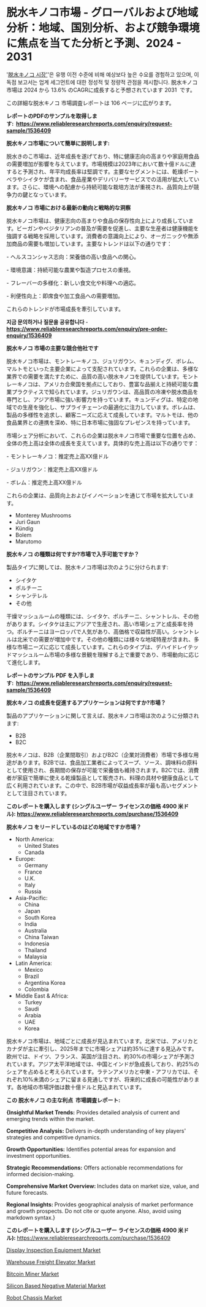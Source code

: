 <p><h1>脱水キノコ市場 - グローバルおよび地域分析：地域、国別分析、および競争環境に焦点を当てた分析と予測、2024 - 2031</h1></p><p>'<a href="https://www.reliableresearchreports.com/dehydrated-mushrooms-r1536409?utm_campaign=110&utm_medium=36&utm_source=Github&utm_content=ia&utm_term=16102024&utm_id=dehydrated-mushrooms">脱水キノコ 시장'</a>'은 유행 이전 수준에 비해 예상보다 높은 수요를 경험하고 있으며, 이 독점 보고서는 업계 세그먼트에 대한 정성적 및 정량적 관점을 제시합니다. 脱水キノコ 市場は 2024 から 13.6% のCAGRに成長すると予想されています 2031&nbsp; です。</p>
<p>この詳細な脱水キノコ 市場調査レポートは 106 ページに広がります。</p>
<p><strong>レポートのPDFのサンプルを取得します</strong><strong>:&nbsp;&nbsp;<a href="https://www.reliableresearchreports.com/enquiry/request-sample/1536409?utm_campaign=110&utm_medium=36&utm_source=Github&utm_content=ia&utm_term=16102024&utm_id=dehydrated-mushrooms">https://www.reliableresearchreports.com/enquiry/request-sample/1536409</a></strong></p>
<p><strong>脱水キノコ市場について簡単に説明します:</strong></p>
<p><p>脱水きのこ市場は、近年成長を遂げており、特に健康志向の高まりや家庭用食品の需要増加が影響を与えています。市場規模は2023年において数十億ドルに達すると予測され、年平均成長率は堅調です。主要なセグメントには、乾燥ポートベラやシイタケが含まれ、食品産業やデリバリーサービスでの活用が拡大しています。さらに、環境への配慮から持続可能な栽培方法が重視され、品質向上が競争力の鍵となっています。</p></p>
<p><strong>脱水キノコ 市場における最新の動向と戦略的な洞察</strong></p>
<p><p>脱水キノコ市場は、健康志向の高まりや食品の保存性向上により成長しています。ビーガンやベジタリアンの普及が需要を促進し、主要な生産者は健康機能を強調する戦略を採用しています。消費者の意識向上により、オーガニックや無添加商品の需要も増加しています。主要なトレンドは以下の通りです：</p><p>- ヘルスコンシャス志向：栄養価の高い食品への関心。</p><p>- 環境意識：持続可能な農業や製造プロセスの重視。</p><p>- フレーバーの多様化：新しい食文化や料理への適応。</p><p>- 利便性向上：即席食や加工食品への需要増加。</p><p>これらのトレンドが市場成長を牽引しています。</p></p>
<p><strong>지금 문의하거나 질문을 공유합니다</strong><strong>&nbsp;</strong>-<strong><a href="https://www.reliableresearchreports.com/enquiry/pre-order-enquiry/1536409?utm_campaign=110&utm_medium=36&utm_source=Github&utm_content=ia&utm_term=16102024&utm_id=dehydrated-mushrooms">https://www.reliableresearchreports.com/enquiry/pre-order-enquiry/1536409</a></strong></p>
<p><strong>脱水キノコ 市場の主要な競合他社です</strong></p>
<p><p>脱水キノコ市場は、モントレーキノコ、ジュリガウン、キュンディグ、ボレム、マルトモといった主要企業によって支配されています。これらの企業は、多様な業界での需要を満たすために、品質の高い脱水キノコを提供しています。モントレーキノコは、アメリカ合衆国を拠点にしており、豊富な品揃えと持続可能な農業プラクティスで知られています。ジュリガウンは、高品質の冷凍や脱水商品を専門とし、アジア市場に強い影響力を持っています。キュンディグは、特定の地域での生産を強化し、サプライチェーンの最適化に注力しています。ボレムは、製品の多様性を追求し、顧客ニーズに応えて成長しています。マルトモは、他の食品業界との連携を深め、特に日本市場に強固なプレゼンスを持っています。</p><p>市場シェア分析において、これらの企業は脱水キノコ市場で重要な位置を占め、全体の売上高は全体の成長を支えています。具体的な売上高は以下の通りです：</p><p>- モントレーキノコ：推定売上高XX億ドル</p><p>- ジュリガウン：推定売上高XX億ドル</p><p>- ボレム：推定売上高XX億ドル</p><p>これらの企業は、品質向上およびイノベーションを通じて市場を拡大しています。</p></p>
<p><ul><li>Monterey Mushrooms</li><li>Juri Gaun</li><li>Kündig</li><li>Bolem</li><li>Marutomo</li></ul></p>
<p><strong>脱水キノコ の種類は何ですか?市場で入手可能ですか？</strong></p>
<p>製品タイプに関しては、脱水キノコ市場は次のように分けられます:</p>
<p><ul><li>シイタケ</li><li>ポルチーニ</li><li>シャンテレル</li><li>その他</li></ul></p>
<p><p>干燥マッシュルームの種類には、シイタケ、ポルチーニ、シャントレル、その他があります。シイタケは主にアジアで生産され、高い市場シェアと成長率を持つ。ポルチーニはヨーロッパで人気があり、高価格で収益性が高い。シャントレルは北米での需要が増加中です。その他の種類には様々な地域特産が含まれ、多様な市場ニーズに応じて成長しています。これらのタイプは、デハイドレイテッドマッシュルーム市場の多様な景観を理解する上で重要であり、市場動向に応じて進化します。</p></p>
<p><strong>レポートのサンプル PDF を入手します:&nbsp;</strong><strong>&nbsp;<a href="https://www.reliableresearchreports.com/enquiry/request-sample/1536409?utm_campaign=110&utm_medium=36&utm_source=Github&utm_content=ia&utm_term=16102024&utm_id=dehydrated-mushrooms">https://www.reliableresearchreports.com/enquiry/request-sample/1536409</a></strong></p>
<p><strong>脱水キノコ の成長を促進するアプリケーションは何ですか?市場？</strong></p>
<p>製品のアプリケーションに関して言えば、脱水キノコ市場は次のように分類されます:</p>
<p><ul><li>B2B</li><li>B2C</li></ul></p>
<p><p>脱水キノコは、B2B（企業間取引）およびB2C（企業対消費者）市場で多様な用途があります。B2Bでは、食品加工業者によってスープ、ソース、調味料の原料として使用され、長期間の保存が可能で栄養価も維持されます。B2Cでは、消費者が家庭で簡単に使える乾燥製品として販売され、料理の具材や健康食品として広く利用されています。この中で、B2B市場が収益成長率が最も高いセグメントとして注目されています。</p></p>
<p><strong>このレポートを購入します (シングルユーザー ライセンスの価格 4900 米ドル):</strong><strong>&nbsp;<a href="https://www.reliableresearchreports.com/purchase/1536409?utm_campaign=110&utm_medium=36&utm_source=Github&utm_content=ia&utm_term=16102024&utm_id=dehydrated-mushrooms">https://www.reliableresearchreports.com/purchase/1536409</a></strong></p>
<p><strong>脱水キノコ をリードしているのはどの地域ですか市場？</strong></p>
<p><ul>
    <li>
        North America:
        <ul>
            <li>United States</li>
            <li>Canada</li>
        </ul>
    </li>
    <li>
        Europe:
        <ul>
            <li>Germany</li>
            <li>France</li>
            <li>U.K.</li>
            <li>Italy</li>
            <li>Russia</li>
        </ul>
    </li>
    <li>
        Asia-Pacific:
        <ul>
            <li>China</li>
            <li>Japan</li>
            <li>South Korea</li>
            <li>India</li>
            <li>Australia</li>
            <li>China Taiwan</li>
            <li>Indonesia</li>
            <li>Thailand</li>
            <li>Malaysia</li>
        </ul>
    </li>
    <li>
        Latin America:
        <ul>
            <li>Mexico</li>
            <li>Brazil</li>
            <li>Argentina Korea</li>
            <li>Colombia</li>
        </ul>
    </li>
    <li>
        Middle East & Africa:
        <ul>
            <li>Turkey</li>
            <li>Saudi</li>
            <li>Arabia</li>
            <li>UAE</li>
            <li>Korea</li>
        </ul>
    </li>
    </ul></p>
<p><p>脱水キノコ市場は、地域ごとに成長が見込まれています。北米では、アメリカとカナダが主に牽引し、2025年までに市場シェアは約35%に達する見込みです。欧州では、ドイツ、フランス、英国が注目され、約30%の市場シェアが予測されています。アジア太平洋地域では、中国とインドが急成長しており、約25%のシェアを占めると考えられています。ラテンアメリカと中東・アフリカでは、それぞれ10%未満のシェアに留まる見通しですが、将来的に成長の可能性があります。各地域の市場評価は数十億ドルと見込まれています。</p></p>
<p><strong>この 脱水キノコ の主な利点&nbsp; 市場調査レポート:</strong></p>
<p><strong>{Insightful Market Trends:</strong> Provides detailed analysis of current and emerging trends within the market.</p>
<p><strong>Competitive Analysis:</strong> Delivers in-depth understanding of key players' strategies and competitive dynamics.</p>
<p><strong>Growth Opportunities:</strong> Identifies potential areas for expansion and investment opportunities.</p>
<p><strong>Strategic Recommendations:</strong> Offers actionable recommendations for informed decision-making.</p>
<p><strong>Comprehensive Market Overview: </strong>Includes data on market size, value, and future forecasts.</p>
<p><strong>Regional Insights: </strong>Provides geographical analysis of market performance and growth prospects. Do not cite or quote anyone. Also, avoid using markdown syntax.}</p>
<p><strong>このレポートを購入します (シングルユーザー ライセンスの価格 4900 米ドル):&nbsp;</strong><a href="https://www.reliableresearchreports.com/purchase/1536409?utm_campaign=110&utm_medium=36&utm_source=Github&utm_content=ia&utm_term=16102024&utm_id=dehydrated-mushrooms">https://www.reliableresearchreports.com/purchase/1536409</a></p>
<p><p><a href="https://www.linkedin.com/pulse/display-inspection-equipment-market-velocity-57-cagr-ahiae?utm_campaign=110&utm_medium=36&utm_source=Github&utm_content=ia&utm_term=16102024&utm_id=dehydrated-mushrooms">Display Inspection Equipment Market</a></p><p><a href="https://issuu.com/reportprime-2/docs/warehouse-freight-elevator-market-s_e8aa5bf4b389d9?utm_campaign=110&utm_medium=36&utm_source=Github&utm_content=ia&utm_term=16102024&utm_id=dehydrated-mushrooms">Warehouse Freight Elevator Market</a></p><p><a href="https://github.com/HeatherFernandez476/Market-Research-Report-List-1/blob/main/bitcoin-miner-market.md?utm_campaign=110&utm_medium=36&utm_source=Github&utm_content=ia&utm_term=16102024&utm_id=dehydrated-mushrooms">Bitcoin Miner Market</a></p><p><a href="https://www.linkedin.com/pulse/global-silicon-based-negative-material-market-trends-innovations-vurme?utm_campaign=110&utm_medium=36&utm_source=Github&utm_content=ia&utm_term=16102024&utm_id=dehydrated-mushrooms">Silicon Based Negative Material Market</a></p><p><a href="https://issuu.com/reportprime-2/docs/robot-chassis-market-size-2030.pptx_6e1d584562377a?utm_campaign=110&utm_medium=36&utm_source=Github&utm_content=ia&utm_term=16102024&utm_id=dehydrated-mushrooms">Robot Chassis Market</a></p></p>
<p>&nbsp;</p>